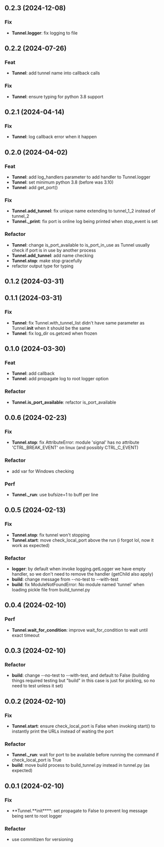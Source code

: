 ## 0.2.3 (2024-12-08)

### Fix

- **Tunnel.logger**: fix logging to file

## 0.2.2 (2024-07-26)

### Feat

- **Tunnel**: add tunnel name into callback calls

### Fix

- **Tunnel**: ensure typing for python 3.8 support

## 0.2.1 (2024-04-14)

### Fix

- **Tunnel**: log callback error when it happen

## 0.2.0 (2024-04-02)

### Feat

- **Tunnel**: add log_handlers parameter to add handler to Tunnel.logger
- **Tunnel**: set minimum python 3.8 (before was 3.10)
- **Tunnel**: add get_port()

### Fix

- **Tunnel.add_tunnel**: fix unique name extending to tunnel_1_2 instead of tunnel_2
- **Tunnel._print**: fix port is online log being printed when stop_event is set

### Refactor

- **Tunnel**: change is_port_available to is_port_in_use as Tunnel usually check if port is in use by another process
- **Tunnel.add_tunnel**: add name checking
- **Tunnel.stop**: make stop gracefully
- refactor output type for typing

## 0.1.2 (2024-03-31)

## 0.1.1 (2024-03-31)

### Fix

- **Tunnel**: fix Tunnel.with_tunnel_list didn't have same parameter as Tunnel.__init__ when it should be the same
- **Tunnel**: fix log_dir os.getcwd when frozen

## 0.1.0 (2024-03-30)

### Feat

- **Tunnel**: add callback
- **Tunnel**: add propagate log to root logger option

### Refactor

- **Tunnel.is_port_available**: refactor is_port_available

## 0.0.6 (2024-02-23)

### Fix

- **Tunnel.stop**: fix AttributeError: module 'signal' has no attribute 'CTRL_BREAK_EVENT' on linux (and possibly CTRL_C_EVENT)

### Refactor

- add var for Windows checking

### Perf

- **Tunnel.\_run**: use bufsize=1 to buff per line

## 0.0.5 (2024-02-13)

### Fix

- **Tunnel.stop**: fix tunnel won't stopping
- **Tunnel.start**: move check_local_port above the run (i forgot lol, now it work as expected)

### Refactor

- **logger**: by default when invoke logging.getLogger we have empty handler, so we don't need to remove the handler (getChild also apply)
- **build**: change message from --no-test to --with-test
- **build**: fix ModuleNotFoundError: No module named 'tunnel' when loading pickle file from build_tunnel.py

## 0.0.4 (2024-02-10)

### Perf

- **Tunnel.wait_for_condition**: improve wait_for_condition to wait until exact timeout

## 0.0.3 (2024-02-10)

### Refactor

- **build**: change --no-test to --with-test, and default to False (building things required testing but "build" in this case is just for pickling, so no need to test unless it set)

## 0.0.2 (2024-02-10)

### Fix

- **Tunnel.start**: ensure check_local_port is False when invoking start() to instantly print the URLs instead of waiting the port

### Refactor

- **Tunnel.\_run**: wait for port to be available before running the command if check_local_port is True
- **build**: move build process to build_tunnel.py instead in tunnel.py (as expected)

## 0.0.1 (2024-02-10)

### Fix

- **Tunnel.**init\*\*\*\*: set propagate to False to prevent log message being sent to root logger

### Refactor

- use commitizen for versioning
